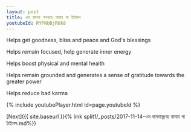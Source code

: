 ```yaml
---
layout: post
title: ওম বাসনা গপথরে নামায গা টাইমস
youtubeId: RYPNbBjRUk8
---
```

 
 
Helps get goodness, bliss and peace and God's blessings
 
Helps remain focused, help generate inner energy 
 
Helps boost physical and mental health 
 
Helps remain grounded and generates a sense of gratitude towards the greater power 
 
Helps reduce bad karma
 
 
 
 


{% include youtubePlayer.html id=page.youtubeId %}
 
[Next]({{ site.baseurl }}{% link  split1/_posts/2017-11-14-ওম বাসমাভ্যুথ্য নামায গা টাইমস.md%})
 
